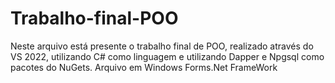 # Trabalho-final-POO
Neste arquivo está presente o trabalho final de POO, realizado através do VS 2022, utilizando C# como linguagem e utilizando Dapper e Npgsql como pacotes do NuGets. Arquivo em Windows Forms.Net FrameWork
